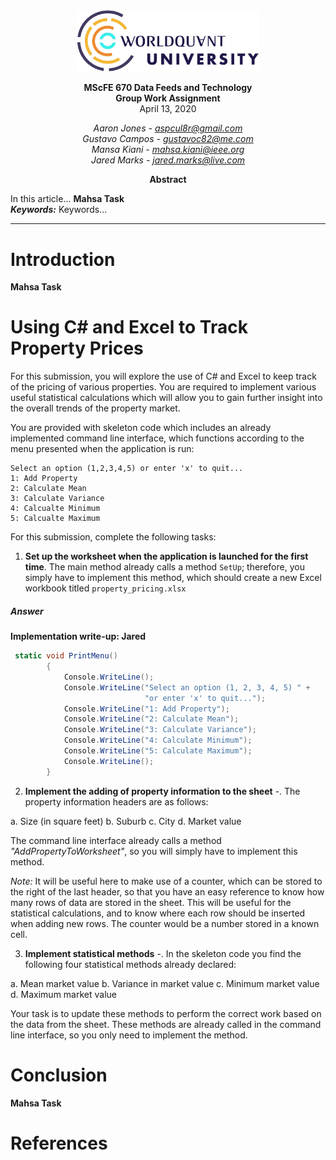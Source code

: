 <div align="center">
    <img src="./assets/logo.png" width="290">
    <p><b>MScFE 670 Data Feeds and Technology<br>
    Group Work Assignment</b><br>
    April 13, 2020</p>
    <i>
    Aaron Jones - <a href="mailto:aspcul8r@gmail.com">aspcul8r@gmail.com</a><br>
    Gustavo Campos - <a href="mailto:gustavoc82@me.com">gustavoc82@me.com</a><br>
    Mansa Kiani - <a href="mailto:mahsa.kiani@ieee.org">mahsa.kiani@ieee.org</a><br>
    Jared Marks - <a href="mailto:jared.marks@live.com">jared.marks@live.com</a>
    </i>
    <p></p>
    <p><b>Abstract</b></p>
</div>
In this article... <b>Mahsa Task</b><br>
<b><i>Keywords:</i></b> Keywords...
<p></p>

---

# Introduction

**Mahsa Task**

# Using C# and Excel to Track Property Prices

For this submission, you will explore the use of C# and Excel to keep track of the pricing of various properties. You are required to implement various useful statistical calculations which will allow you to gain further insight into the overall trends of the property market.

You are provided with skeleton code which includes an already implemented command line interface, which functions according to the menu presented when the application is run:

```
Select an option (1,2,3,4,5) or enter 'x' to quit...
1: Add Property
2: Calculate Mean
3: Calculate Variance
4: Calcualte Minimum
5: Calcualte Maximum
```

For this submission, complete the following tasks:

1. **Set up the worksheet when the application is launched for the first time**. The main method already calls a method `SetUp`; therefore, you simply have to implement this method, which should create a new Excel workbook titled `property_pricing.xlsx`

##### Answer

**Implementation write-up: Jared**

```csharp
 static void PrintMenu()
        {
            Console.WriteLine();
            Console.WriteLine("Select an option (1, 2, 3, 4, 5) " +
                              "or enter 'x' to quit...");
            Console.WriteLine("1: Add Property");
            Console.WriteLine("2: Calculate Mean");
            Console.WriteLine("3: Calculate Variance");
            Console.WriteLine("4: Calculate Minimum");
            Console.WriteLine("5: Calculate Maximum");
            Console.WriteLine();
        }
```

2. **Implement the adding of property information to the sheet** -. The property information headers are as follows:

a. Size (in square feet)
b. Suburb
c. City
d. Market value

The command line interface already calls a method *"AddPropertyToWorksheet"*, so you will simply have to implement this method.

*Note:* It will be useful here to make use of a counter, which can be stored to the right of the last header, so that you have an easy reference to know how many rows of data are stored in the sheet. This will be useful for the statistical calculations, and to know where each row should be inserted when adding new rows. The counter would be a number stored in a known cell.

3. **Implement statistical methods** -. In the skeleton code you find the following four statistical methods already declared:

a. Mean market value
b. Variance in market value
c. Minimum market value
d. Maximum market value

Your task is to update these methods to perform the correct work based on the data from the sheet. These methods are already called in the command line interface, so you only need to implement the method.

# Conclusion

**Mahsa Task**

# References
